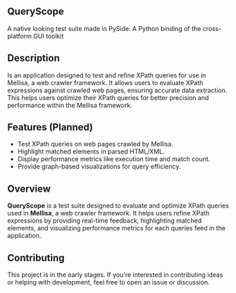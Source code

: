 ## QueryScope
A native looking test suite made in PySide: A Python binding of the cross-platform GUI toolkit

## Description
Is an application designed to test and refine XPath queries for use in Mellisa, a web crawler framework. It allows users to evaluate XPath expressions against crawled web pages, ensuring accurate data extraction. This helps users optimize their XPath queries for better precision and performance within the Mellisa framework.

## Features (Planned)  
- Test XPath queries on web pages crawled by Mellisa.  
- Highlight matched elements in parsed HTML/XML.  
- Display performance metrics like execution time and match count.  
- Provide graph-based visualizations for query efficiency.  

## Overview  
**QueryScope** is a test suite designed to evaluate and optimize XPath queries used in **Mellisa**, a web crawler framework. It helps users refine XPath expressions by providing real-time feedback, highlighting matched elements, and visualizing performance metrics for each queries feed in the application.

## Contributing  
This project is in the early stages. If you're interested in contributing ideas or helping with development, feel free to open an issue or discussion.  
